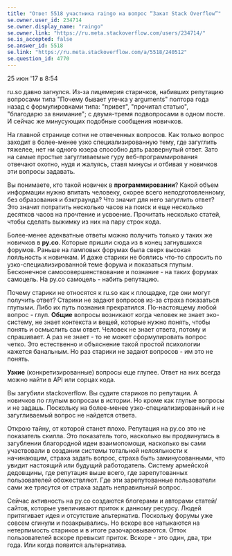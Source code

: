 ```yaml
---
title: "Ответ 5518 участника raingo на вопрос “Закат Stack Overflow”"
se.owner.user_id: 234714
se.owner.display_name: "raingo"
se.owner.link: "https://ru.meta.stackoverflow.com/users/234714/"
se.is_accepted: false
se.answer_id: 5518
se.link: "https://ru.meta.stackoverflow.com/a/5518/240512"
se.question_id: 4770
---
```


25 июн '17 в 8:54

ru.so давно загнулся. Из-за лицемерия старичков, набивших репутацию вопросами типа "Почему бывает утечка у arguments" полтора года назад с формулировками типа: "привет", "прочитал статью", "благодарю за внимание"; с двумя-тремя подвопросами в одном посте. И сейчас же минусующих подобные сообщения новичков.

На главной странице сотни не отвеченных вопросов. Как только вопрос заходит в более-менее узко специализированную тему, где загуглить тяжелее, нет ни одного юзера способно дать развернутый ответ. Зато на самые простые загугливаемые гуру веб-программирования отвечают охотно, нудя и жалуясь, ставя минусы и отбивая у новичков эти вопросы задавать.

Вы понимаете, кто такой новичек в **программировании**? Какой объем информации нужно впитать человеку, скорее всего неподготовленному, без образования и бэкграунда? Что значит для него загуглить ответ? Это значит потратить несколько часов на поиск и еще несколько десятков часов на прочтение и усвоение. Прочитать несколько статей, чтобы сделать выжимку из них на пару строк кода.

Более-менее адекватные ответы можно получить только у таких же новичков в **ру.со**. Которые пришли сюда из в конец загнувшихся форумов. Раньше на ламповых форумах была сверх высокая лояльность к новичкам. И даже старики не боялись что-то спросить по узко-специализированной теме форума и показаться глупым. Бесконечное самосовершенствование и познание - на таких форумах самоцель. На ру.со самоцель - набить репутацию.

Почему старики не относятся к ru.so как к площадке, где они могут получить ответ? Старики не задают вопросов из-за страха показаться глупыми. Либо их путь познания прекратился. По-настоящему любой вопрос - глуп. **Общие** вопросы возникают когда человек не знает эко-систему, не знает контекста и вещей, которые нужно понять, чтобы понять и осмыслить сам ответ. Человек не знает ответа, потому и спрашивает. А раз не знает - то не может сформулировать вопрос четко. Это естественно и объяснение такой простой психологии кажется банальным. Но раз старики не задают вопросов - им это не понять.

**Узкие** (конкретизированные) вопросы еще глупее. Ответ на них всегда можно найти в API или сорцах кода.

Вы загубили stackoverflow. Вы судите стариков по репутации. А новичков по глупым вопросам в истории. Но кроме как глупые вопросы и не задашь. Поскольку на более-менее узко-специализированный и не загугливаемый вопрос не найдется ответа.

Открою тайну, от которой станет плохо. Репутация на ру.со это не показатель скилла. Это показатель того, насколько вы продвинулись в загублении благородной идеи взаимопомощи, насколько вы сами участвовали в создании системы тотальной нелояльности к начинающим, страха задать вопрос, страха быть заминусованными, что увидит настоящий или будущий работодатель. Систему армейской дедовщины, где репутация выше всего, где зарепутованных пользователей обожествляют. Где эти зарепутованные пользователи сами же трясутся от страха задать неправильный вопрос.

Сейчас активность на ру.со создаются блогерами и авторами статей/сайтов, которые увеличивают приток к данному ресурсу. Людей притягивает идея и отсутствие альтернатив. Поскольку форумы уже совсем сгинули и позакрывались. Но вскоре все натыкаются на нетерпимость стариков и в итоге разочаровываются. Отток пользователей вскоре превысит приток. Вскоре - это один, два, три года. Или когда появится альтернатива.
